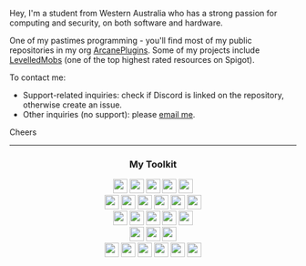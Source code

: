 Hey, I'm a student from Western Australia who has a strong passion for computing and security, on both software and hardware.

One of my pastimes programming - you'll find most of my public repositories in my org [ArcanePlugins](https://github.com/ArcanePlugins). Some of my projects include [LevelledMobs](https://github.com/ArcanePlugins/LevelledMobs) (one of the top highest rated resources on Spigot).

To contact me:
- Support-related inquiries: check if Discord is linked on the repository, otherwise create an issue.
- Other inquiries (no support): please [email me](mailto:lachlan@mercurialdigital.com).

Cheers

***

<div align="center">

### My Toolkit

<img height="25px" src="https://cdn.jsdelivr.net/gh/devicons/devicon/icons/apple/apple-original.svg" />
<img height="25px" src="https://cdn.jsdelivr.net/gh/devicons/devicon/icons/debian/debian-original.svg" />
<img height="25px" src="https://cdn.jsdelivr.net/gh/devicons/devicon/icons/ubuntu/ubuntu-plain.svg" />
<img height="25px" src="https://cdn.jsdelivr.net/gh/devicons/devicon/icons/linux/linux-original.svg" />
<img height="25px" src="https://cdn.jsdelivr.net/gh/devicons/devicon/icons/windows8/windows8-original.svg" />
<br />

<img height="25px" src="https://cdn.jsdelivr.net/gh/devicons/devicon/icons/java/java-original.svg" />
<img height="25px" src="https://cdn.jsdelivr.net/gh/devicons/devicon/icons/kotlin/kotlin-original.svg" />
<img height="25px" src="https://cdn.jsdelivr.net/gh/devicons/devicon/icons/python/python-original.svg" />
<img height="25px" src="https://cdn.jsdelivr.net/gh/devicons/devicon/icons/cplusplus/cplusplus-original.svg" />
<img height="25px" src="https://cdn.jsdelivr.net/gh/devicons/devicon/icons/c/c-original.svg" />
<img height="25px" src="https://cdn.jsdelivr.net/gh/devicons/devicon/icons/javascript/javascript-original.svg" />
<br />

<img height="25px" src="https://cdn.jsdelivr.net/gh/devicons/devicon/icons/bash/bash-original.svg" />
<img height="25px" src="https://cdn.jsdelivr.net/gh/devicons/devicon/icons/html5/html5-original.svg" />
<img height="25px" src="https://cdn.jsdelivr.net/gh/devicons/devicon/icons/css3/css3-original.svg" />
<img height="25px" src="https://cdn.jsdelivr.net/gh/devicons/devicon/icons/sass/sass-original.svg" />
<img height="25px" src="https://cdn.jsdelivr.net/gh/devicons/devicon/icons/markdown/markdown-original.svg" />
<br />

<img height="25px" src="https://cdn.jsdelivr.net/gh/devicons/devicon/icons/microsoftsqlserver/microsoftsqlserver-plain.svg" />
<img height="25px" src="https://cdn.jsdelivr.net/gh/devicons/devicon/icons/mysql/mysql-original.svg" />
<img height="25px" src="https://cdn.jsdelivr.net/gh/devicons/devicon/icons/sqlite/sqlite-original.svg" />
<br />

<img height="25px" src="https://cdn.jsdelivr.net/gh/devicons/devicon/icons/intellij/intellij-original.svg" />
<img height="25px" src="https://cdn.jsdelivr.net/gh/devicons/devicon/icons/pycharm/pycharm-original.svg" />
<img height="25px" src="https://cdn.jsdelivr.net/gh/devicons/devicon/icons/vscode/vscode-original.svg" />
<img height="25px" src="https://cdn.jsdelivr.net/gh/devicons/devicon/icons/vim/vim-original.svg" />
<img height="25px" src="https://cdn.jsdelivr.net/gh/devicons/devicon/icons/git/git-original.svg" />
<img height="25px" src="https://cdn.jsdelivr.net/gh/devicons/devicon/icons/github/github-original.svg" />
</div>
